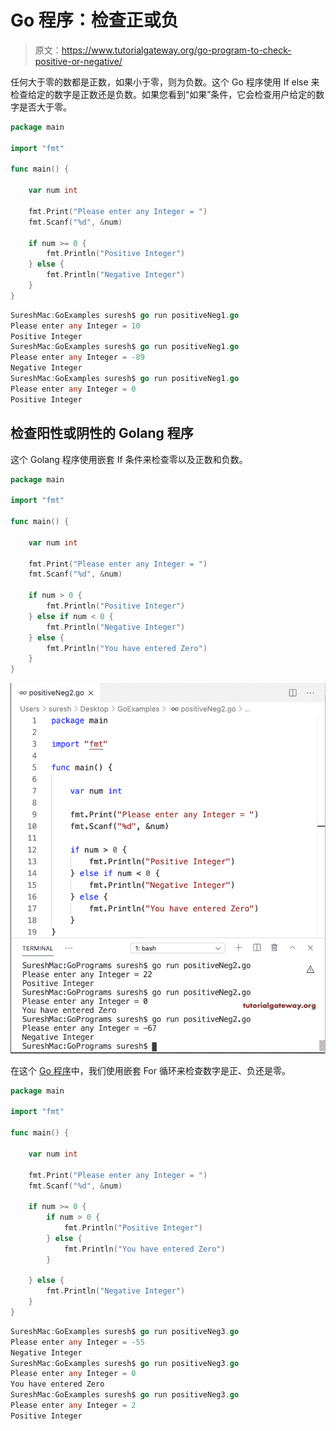 # Go 程序：检查正或负

> 原文：<https://www.tutorialgateway.org/go-program-to-check-positive-or-negative/>

任何大于零的数都是正数，如果小于零，则为负数。这个 Go 程序使用 If else 来检查给定的数字是正数还是负数。如果您看到“如果”条件，它会检查用户给定的数字是否大于零。

```go
package main

import "fmt"

func main() {

    var num int

    fmt.Print("Please enter any Integer = ")
    fmt.Scanf("%d", &num)

    if num >= 0 {
        fmt.Println("Positive Integer")
    } else {
        fmt.Println("Negative Integer")
    }
}
```

```go
SureshMac:GoExamples suresh$ go run positiveNeg1.go
Please enter any Integer = 10
Positive Integer
SureshMac:GoExamples suresh$ go run positiveNeg1.go
Please enter any Integer = -89
Negative Integer
SureshMac:GoExamples suresh$ go run positiveNeg1.go
Please enter any Integer = 0
Positive Integer
```

## 检查阳性或阴性的 Golang 程序

这个 Golang 程序使用嵌套 If 条件来检查零以及正数和负数。

```go
package main

import "fmt"

func main() {

    var num int

    fmt.Print("Please enter any Integer = ")
    fmt.Scanf("%d", &num)

    if num > 0 {
        fmt.Println("Positive Integer")
    } else if num < 0 {
        fmt.Println("Negative Integer")
    } else {
        fmt.Println("You have entered Zero")
    }
}
```

![Go Program to Check Positive or Negative 2](img/bdef348ef9f8dce72a193ae24f37ee30.png)

在这个 [Go 程序](https://www.tutorialgateway.org/go-programs/)中，我们使用嵌套 For 循环来检查数字是正、负还是零。

```go
package main

import "fmt"

func main() {

    var num int

    fmt.Print("Please enter any Integer = ")
    fmt.Scanf("%d", &num)

    if num >= 0 {
        if num > 0 {
            fmt.Println("Positive Integer")
        } else {
            fmt.Println("You have entered Zero")
        }

    } else {
        fmt.Println("Negative Integer")
    }
}
```

```go
SureshMac:GoExamples suresh$ go run positiveNeg3.go
Please enter any Integer = -55
Negative Integer
SureshMac:GoExamples suresh$ go run positiveNeg3.go
Please enter any Integer = 0
You have entered Zero
SureshMac:GoExamples suresh$ go run positiveNeg3.go
Please enter any Integer = 2
Positive Integer
```
